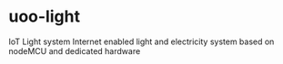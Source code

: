 # uoo-light
IoT Light system
Internet enabled light and electricity system based on nodeMCU and dedicated hardware
